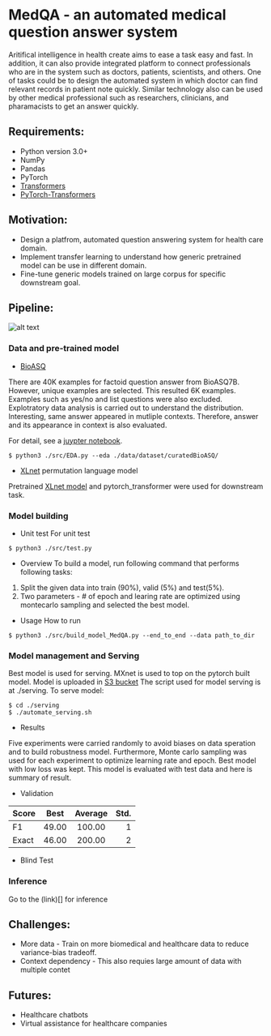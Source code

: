 # MedQA - an automated medical question answer system
Aritifical intelligence in health create aims to ease a task easy and fast. In
addition, it can also provide integrated platform to connect professionals who
are in the system such as doctors, patients, scientists, and others. One
of tasks could be to design the automated system in which doctor can find
relevant records in patient note quickly. Similar technology also can be used by other
medical professional such as researchers, clinicians, and pharamacists to get
an answer quickly. 

## Requirements:
* Python version 3.0+
* NumPy
* Pandas
* PyTorch
* [Transformers](https://github.com/huggingface/transformers)
* [PyTorch-Transformers](https://github.com/rusiaaman/pytorch-transformers) 


## Motivation:
* Design a platfrom, automated question answering system for health care domain.
* Implement transfer learning to understand how generic pretrained model can be
  use in different domain. 
* Fine-tune generic models trained on large corpus for specific downstream
  goal. 

## Pipeline:
![alt text](https://github.com/exchhattu/MedQA/blob/master/images/pipeline.png)

### Data and pre-trained model
* [BioASQ](https://github.com/dmis-lab/bioasq-biobert)

There are 40K examples for factoid question answer from BioASQ7B. However, unique examples are selected. This resulted 
6K examples. Examples such as yes/no and list questions were also excluded.  Explotratory data analysis is carried out to 
understand the distribution. Interesting, same answer appeared in mutliple contexts. Therefore, answer and its appearance 
in context is also evaluated. 

For detail, see a [juypter notebook](https://github.com/exchhattu/MedQA/blob/master/notebook/EDA.ipynb). 
```
$ python3 ./src/EDA.py --eda ./data/dataset/curatedBioASQ/
```

* [XLnet](https://github.com/zihangdai/xlnet) permutation language model

Pretrained [XLnet model](https://arxiv.org/abs/1906.08237) and pytorch_transformer were used for downstream task. 

### Model building 
* Unit test
For unit test
```
$ python3 ./src/test.py
```

* Overview 
To build a model, run following command that performs following tasks:
1. Split the given data into train (90%), valid (5%) and test(5%). 
2. Two parameters - # of epoch and learing rate are optimized using montecarlo sampling 
   and selected the best model. 

* Usage 
How to run
```
$ python3 ./src/build_model_MedQA.py --end_to_end --data path_to_dir 
```
### Model management and Serving 
Best model is used for serving. MXnet is used to top on the pytorch built
model. Model is uploaded in [S3 bucket](https://aws.amazon.com/blogs/machine-learning/deploying-pytorch-inference-with-mxnet-model-server/)
The script used for model serving is at ./serving. To serve model:
```
$ cd ./serving
$ ./automate_serving.sh
```

* Results

Five experiments were carried randomly to avoid biases on data speration and 
to build robustness model. Furthermore, Monte carlo sampling was used for each experiment 
to optimize learning rate and epoch. Best model with low loss was kept. This model is
evaluated with test data and here is summary of result. 

* Validation

| Score | Best  | Average | Std.| 
| ------|------ |:-------:|----:| 
| F1    | 49.00 | 100.00  | 1   |
| Exact | 46.00 | 200.00  | 2   |

* Blind Test


### Inference 
Go to the (link)[] for inference 

## Challenges:
* More data - Train on more biomedical and healthcare data to reduce 
  variance-bias tradeoff.
* Context dependency - This also requies large amount of data with multiple
  contet 

## Futures:
* Healthcare chatbots 
* Virtual assistance for healthcare companies
